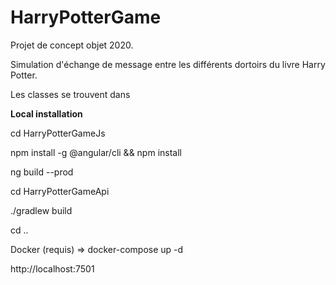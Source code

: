 # HarryPotterGame

Projet de concept objet 2020.

Simulation d'échange de message entre les différents dortoirs du livre Harry Potter.

Les classes se trouvent dans 

**Local installation**
  
cd HarryPotterGameJs 
  
npm install -g @angular/cli && npm install

ng build --prod

cd HarryPotterGameApi

./gradlew build

cd ..

Docker (requis) => docker-compose up -d

http://localhost:7501
